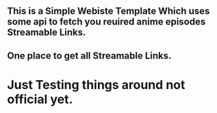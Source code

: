 ## This is a Simple Webiste Template Which uses some api to fetch you reuired anime episodes Streamable Links.


## One place to get all Streamable Links.

# Just Testing things around not official yet.